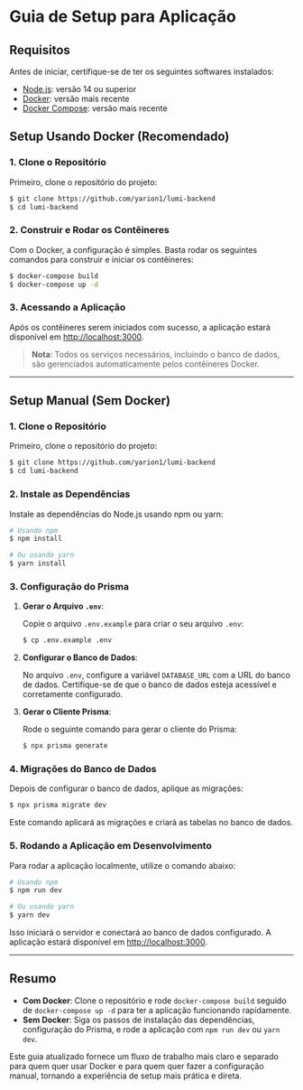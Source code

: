 # Guia de Setup para Aplicação

## Requisitos

Antes de iniciar, certifique-se de ter os seguintes softwares instalados:

- [Node.js](https://nodejs.org/): versão 14 ou superior
- [Docker](https://www.docker.com/): versão mais recente
- [Docker Compose](https://docs.docker.com/compose/): versão mais recente

## Setup Usando Docker (Recomendado)

### 1. Clone o Repositório

Primeiro, clone o repositório do projeto:

```sh
$ git clone https://github.com/yarion1/lumi-backend
$ cd lumi-backend
```

### 2. Construir e Rodar os Contêineres

Com o Docker, a configuração é simples. Basta rodar os seguintes comandos para construir e iniciar os contêineres:

```sh
$ docker-compose build
$ docker-compose up -d
```

### 3. Acessando a Aplicação

Após os contêineres serem iniciados com sucesso, a aplicação estará disponível em [http://localhost:3000](http://localhost:3000).

> **Nota**: Todos os serviços necessários, incluindo o banco de dados, são gerenciados automaticamente pelos contêineres Docker.

---

## Setup Manual (Sem Docker)

### 1. Clone o Repositório

Primeiro, clone o repositório do projeto:

```sh
$ git clone https://github.com/yarion1/lumi-backend
$ cd lumi-backend
```

### 2. Instale as Dependências

Instale as dependências do Node.js usando npm ou yarn:

```sh
# Usando npm
$ npm install

# Ou usando yarn
$ yarn install
```

### 3. Configuração do Prisma

1. **Gerar o Arquivo `.env`**:

   Copie o arquivo `.env.example` para criar o seu arquivo `.env`:

   ```sh
   $ cp .env.example .env
   ```

2. **Configurar o Banco de Dados**:

   No arquivo `.env`, configure a variável `DATABASE_URL` com a URL do banco de dados. Certifique-se de que o banco de dados esteja acessível e corretamente configurado.

3. **Gerar o Cliente Prisma**:

   Rode o seguinte comando para gerar o cliente do Prisma:

   ```sh
   $ npx prisma generate
   ```

### 4. Migrações do Banco de Dados

Depois de configurar o banco de dados, aplique as migrações:

```sh
$ npx prisma migrate dev
```

Este comando aplicará as migrações e criará as tabelas no banco de dados.

### 5. Rodando a Aplicação em Desenvolvimento

Para rodar a aplicação localmente, utilize o comando abaixo:

```sh
# Usando npm
$ npm run dev

# Ou usando yarn
$ yarn dev
```

Isso iniciará o servidor e conectará ao banco de dados configurado. A aplicação estará disponível em [http://localhost:3000](http://localhost:3000).

---

## Resumo

- **Com Docker**: Clone o repositório e rode `docker-compose build` seguido de `docker-compose up -d` para ter a aplicação funcionando rapidamente.
- **Sem Docker**: Siga os passos de instalação das dependências, configuração do Prisma, e rode a aplicação com `npm run dev` ou `yarn dev`.

Este guia atualizado fornece um fluxo de trabalho mais claro e separado para quem quer usar Docker e para quem quer fazer a configuração manual, tornando a experiência de setup mais prática e direta.

